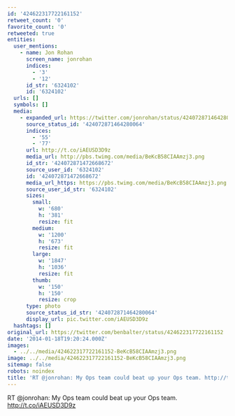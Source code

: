 ```yaml
---
id: '424622317722161152'
retweet_count: '0'
favorite_count: '0'
retweeted: true
entities:
  user_mentions:
    - name: Jon Rohan
      screen_name: jonrohan
      indices:
        - '3'
        - '12'
      id_str: '6324102'
      id: '6324102'
  urls: []
  symbols: []
  media:
    - expanded_url: https://twitter.com/jonrohan/status/424072871464280064/photo/1
      source_status_id: '424072871464280064'
      indices:
        - '55'
        - '77'
      url: http://t.co/iAEUSD3D9z
      media_url: http://pbs.twimg.com/media/BeKcB58CIAAmzj3.png
      id_str: '424072871472668672'
      source_user_id: '6324102'
      id: '424072871472668672'
      media_url_https: https://pbs.twimg.com/media/BeKcB58CIAAmzj3.png
      source_user_id_str: '6324102'
      sizes:
        small:
          w: '680'
          h: '381'
          resize: fit
        medium:
          w: '1200'
          h: '673'
          resize: fit
        large:
          w: '1847'
          h: '1036'
          resize: fit
        thumb:
          w: '150'
          h: '150'
          resize: crop
      type: photo
      source_status_id_str: '424072871464280064'
      display_url: pic.twitter.com/iAEUSD3D9z
  hashtags: []
original_url: https://twitter.com/benbalter/status/424622317722161152
date: '2014-01-18T19:20:24.000Z'
images:
  - ../../media/424622317722161152-BeKcB58CIAAmzj3.png
image: ../../media/424622317722161152-BeKcB58CIAAmzj3.png
sitemap: false
robots: noindex
title: 'RT @jonrohan: My Ops team could beat up your Ops team. http://t.co/iAEUSD3D9z'
---
```


RT @jonrohan: My Ops team could beat up your Ops team. http://t.co/iAEUSD3D9z